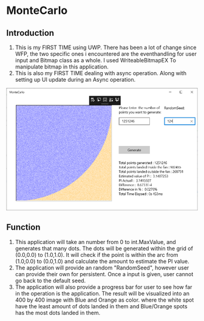 # MonteCarlo

## Introduction
1. This is my FIRST TIME using UWP. There has been a lot of change since WFP, the two specific ones i encountered are the eventhandling for user input and Bitmap class as a whole. I used WriteableBitmapEX To manipulate bitmap in this application.  
2. This is also my FIRST TIME dealing with async operation. Along with setting up UI update during an Async operation.  
  
  ![ExampleImage](https://github.com/SteamedBunX/MonteCarlo/blob/master/4.PNG)
  
## Function
1. This application will take an number from 0 to int.MaxValue, and generates that many dots. The dots will be generated within the grid of (0.0,0.0) to (1.0,1.0). It will check if the point is within the arc from (1.0,0.0) to (0.0,1.0) and calculate the amount to estimate the PI value.
2. The application will provide an random "RandomSeed", however user can provide their own for persistent. Once a input is given, user cannot go back to the default seed.
3. The application will also provide a progress bar for user to see how far in the operation is the application. The result will be visualized into an 400 by 400 image with Blue and Orange as color. where the white spot have the least amount of dots landed in them and Blue/Orange spots has the most dots landed in them.
